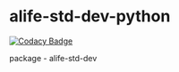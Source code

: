 # alife-std-dev-python

[![Codacy Badge](https://api.codacy.com/project/badge/Grade/d547e2d543d64efc9761d086c573a111)](https://app.codacy.com/app/ALife-Data-Standards/alife-std-dev-python?utm_source=github.com&utm_medium=referral&utm_content=alife-data-standards/alife-std-dev-python&utm_campaign=Badge_Grade_Dashboard)

package - alife-std-dev
